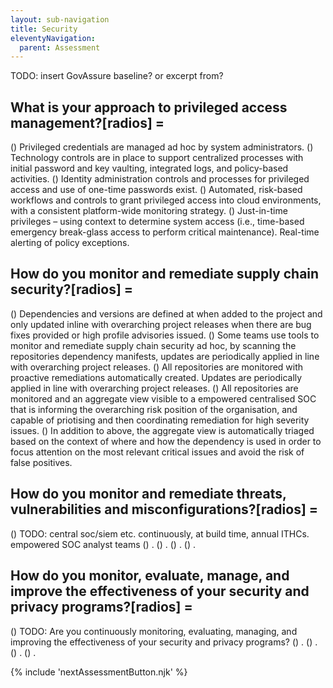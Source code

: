 ```yaml
---
layout: sub-navigation
title: Security
eleventyNavigation:
  parent: Assessment
---
```


TODO: insert GovAssure baseline? or excerpt from?

## What is your approach to privileged access management?[radios] = 

() Privileged credentials are managed ad hoc by system administrators.
() Technology controls are in place to support centralized processes with initial password and key vaulting, integrated logs, and policy-based activities.
() Identity administration controls and processes for privileged access and use of one-time passwords exist.
() Automated, risk-based workflows and controls to grant privileged access into cloud environments, with a consistent platform-wide monitoring strategy.
() Just-in-time privileges – using context to determine system access (i.e., time-based emergency break-glass access to perform critical maintenance). Real-time alerting of policy exceptions.


## How do you monitor and remediate supply chain security?[radios] = 
() Dependencies and versions are defined at when added to the project and only updated inline with overarching project releases when there are bug fixes provided or high profile advisories issued.
() Some teams use tools to monitor and remediate supply chain security ad hoc, by scanning the repositories dependency manifests, updates are periodically applied in line with overarching project releases.
() All repositories are monitored with proactive remediations automatically created. Updates are periodically applied in line with overarching project releases.
() All repositories are monitored and an aggregate view visible to a empowered centralised SOC that is informing the overarching risk position of the organisation, and capable of priotising and then coordinating remediation for high severity issues.
() In addition to above, the aggregate view is automatically triaged based on the context of where and how the dependency is used in order to focus attention on the most relevant critical issues and avoid the risk of false positives. 

## How do you monitor and remediate threats, vulnerabilities and misconfigurations?[radios] = 
() TODO: central soc/siem etc. continuously, at build time, annual ITHCs. empowered SOC analyst teams
() .
() .
() .
() .

## How do you monitor, evaluate, manage, and improve the effectiveness of your security and privacy programs?[radios] = 
() TODO: Are you continuously monitoring, evaluating, managing, and improving the effectiveness of your security and privacy programs?
() .
() .
() .
() .

{% include 'nextAssessmentButton.njk' %}
